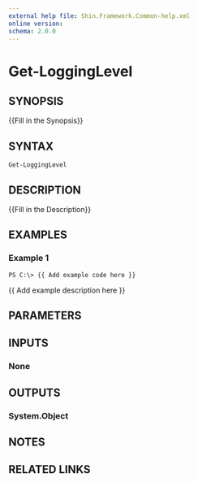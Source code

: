 ```yaml
---
external help file: Shin.Framework.Common-help.xml
online version: 
schema: 2.0.0
---
```


# Get-LoggingLevel

## SYNOPSIS
{{Fill in the Synopsis}}

## SYNTAX

```
Get-LoggingLevel
```

## DESCRIPTION
{{Fill in the Description}}

## EXAMPLES

### Example 1
```
PS C:\> {{ Add example code here }}
```

{{ Add example description here }}

## PARAMETERS

## INPUTS

### None


## OUTPUTS

### System.Object

## NOTES

## RELATED LINKS

